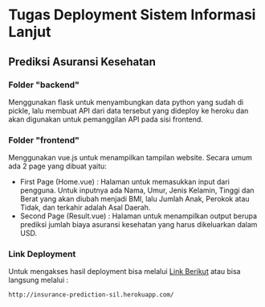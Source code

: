 # Tugas Deployment Sistem Informasi Lanjut
## Prediksi Asuransi Kesehatan

### Folder "backend"
Menggunakan flask untuk menyambungkan data python yang sudah di pickle, lalu membuat API dari data tersebut yang dideploy ke heroku dan akan digunakan untuk pemanggilan API pada sisi frontend.

### Folder "frontend"
Menggunakan vue.js untuk menampilkan tampilan website. Secara umum ada 2 page yang dibuat yaitu:
- First Page (Home.vue) : Halaman untuk memasukkan input dari pengguna. Untuk inputnya ada Nama, Umur, Jenis Kelamin, Tinggi dan Berat yang akan diubah menjadi BMI, lalu Jumlah Anak, Perokok atau Tidak, dan terkahir adalah Asal Daerah.
- Second Page (Result.vue) : Halaman untuk menampilkan output berupa prediksi jumlah biaya asuransi kesehatan yang harus dikeluarkan dalam USD.

### Link Deployment
Untuk mengakses hasil deployment bisa melalui [Link Berikut](http://insurance-prediction-sil.herokuapp.com/) atau bisa langsung melalui :
```
http://insurance-prediction-sil.herokuapp.com/
```